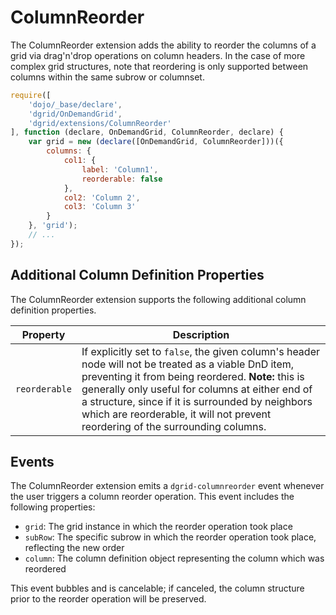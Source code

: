 # ColumnReorder

The ColumnReorder extension adds the ability to reorder the columns of a grid
via drag'n'drop operations on column headers. In the case of more complex grid
structures, note that reordering is only supported between columns within the
same subrow or columnset.

```js
require([
    'dojo/_base/declare',
    'dgrid/OnDemandGrid',
    'dgrid/extensions/ColumnReorder'
], function (declare, OnDemandGrid, ColumnReorder, declare) {
    var grid = new (declare([OnDemandGrid, ColumnReorder]))({
        columns: {
            col1: {
                label: 'Column1',
                reorderable: false
            },
            col2: 'Column 2',
            col3: 'Column 3'
        }
    }, 'grid');
    // ...
});
```

## Additional Column Definition Properties

The ColumnReorder extension supports the following additional column definition properties.

Property | Description
-------- | -----------
`reorderable` | If explicitly set to `false`, the given column's header node will not be treated as a viable DnD item, preventing it from being reordered.  **Note:** this is generally only useful for columns at either end of a structure, since if it is surrounded by neighbors which are reorderable, it will not prevent reordering of the surrounding columns.

## Events

The ColumnReorder extension emits a `dgrid-columnreorder` event whenever the
user triggers a column reorder operation. This event includes the following
properties:

* `grid`: The grid instance in which the reorder operation took place
* `subRow`: The specific subrow in which the reorder operation took place,
  reflecting the new order
* `column`: The column definition object representing the column which was
  reordered

This event bubbles and is cancelable; if canceled, the column structure prior
to the reorder operation will be preserved.